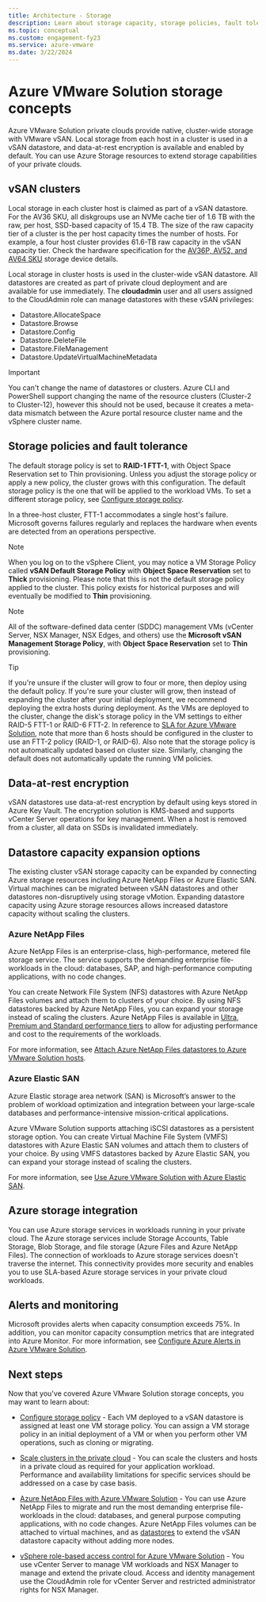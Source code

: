 ```yaml
---
title: Architecture - Storage
description: Learn about storage capacity, storage policies, fault tolerance, and storage integration in Azure VMware Solution private clouds.
ms.topic: conceptual
ms.custom: engagement-fy23
ms.service: azure-vmware
ms.date: 3/22/2024
---
```


# Azure VMware Solution storage concepts

Azure VMware Solution private clouds provide native, cluster-wide storage with VMware vSAN. Local storage from each host in a cluster is used in a vSAN datastore, and data-at-rest encryption is available and enabled by default. You can use Azure Storage resources to extend storage capabilities of your private clouds.

## vSAN clusters

Local storage in each cluster host is claimed as part of a vSAN datastore. For the AV36 SKU, all diskgroups use an NVMe cache tier of 1.6 TB with the raw, per host, SSD-based capacity of 15.4 TB. The size of the raw capacity tier of a cluster is the per host capacity times the number of hosts. For example, a four host cluster provides 61.6-TB raw capacity in the vSAN capacity tier. Check the hardware specification for the [AV36P, AV52, and AV64 SKU](introduction.md) storage device details.

Local storage in cluster hosts is used in the cluster-wide vSAN datastore. All datastores are created as part of private cloud deployment and are available for use immediately. The **cloudadmin** user and all users assigned to the CloudAdmin role can manage datastores with these vSAN privileges:

- Datastore.AllocateSpace
- Datastore.Browse
- Datastore.Config
- Datastore.DeleteFile
- Datastore.FileManagement
- Datastore.UpdateVirtualMachineMetadata

>[!IMPORTANT]
>You can't change the name of datastores or clusters. Azure CLI and PowerShell support changing the name of the resource clusters (Cluster-2 to Cluster-12), however this should not be used, because it creates a meta-data mismatch between the Azure portal resource cluster name and the vSphere cluster name.

## Storage policies and fault tolerance

The default storage policy is set to **RAID-1 FTT-1**, with Object Space Reservation set to Thin provisioning. Unless you adjust the storage policy or apply a new policy, the cluster grows with this configuration. The default storage policy is the one that will be applied to the workload VMs. To set a different storage policy, see [Configure storage policy](configure-storage-policy.md).

In a three-host cluster, FTT-1 accommodates a single host's failure. Microsoft governs failures regularly and replaces the hardware when events are detected from an operations perspective.

>[!NOTE]
>When you log on to the vSphere Client, you may notice a VM Storage Policy called **vSAN Default Storage Policy** with **Object Space Reservation** set to **Thick** provisioning. Please note that this is not the default storage policy applied to the cluster. This policy exists for historical purposes and will eventually be modified to **Thin** provisioning. 

>[!NOTE]
>All of the software-defined data center (SDDC) management VMs (vCenter Server, NSX Manager, NSX Edges, and others) use the **Microsoft vSAN Management Storage Policy**, with **Object Space Reservation** set to **Thin** provisioning.

>[!TIP]
>If you're unsure if the cluster will grow to four or more, then deploy using the default policy.  If you're sure your cluster will grow, then instead of expanding the cluster after your initial deployment, we recommend deploying the extra hosts during deployment. As the VMs are deployed to the cluster, change the disk's storage policy in the VM settings to either RAID-5 FTT-1 or RAID-6 FTT-2. In reference to [SLA for Azure VMware Solution](https://azure.microsoft.com/support/legal/sla/azure-vmware/v1_1/), note that more than 6 hosts should be configured in the cluster to use an FTT-2 policy (RAID-1, or RAID-6). Also note that the storage policy is not automatically updated based on cluster size. Similarly, changing the default does not automatically update the running VM policies.  

## Data-at-rest encryption

vSAN datastores use data-at-rest encryption by default using keys stored in Azure Key Vault. The encryption solution is KMS-based and supports vCenter Server operations for key management.  When a host is removed from a cluster, all data on SSDs is invalidated immediately.

## Datastore capacity expansion options

The existing cluster vSAN storage capacity can be expanded by connecting Azure storage resources including Azure NetApp Files or Azure Elastic SAN. Virtual machines can be migrated between vSAN datastores and other datastores non-disruptively using storage vMotion. Expanding datastore capacity using Azure storage resources allows increased datastore capacity without scaling the clusters. 

### Azure NetApp Files 

Azure NetApp Files is an enterprise-class, high-performance, metered file storage service. The service supports the demanding enterprise file-workloads in the cloud: databases, SAP, and high-performance computing applications, with no code changes. 

You can create Network File System (NFS) datastores with Azure NetApp Files volumes and attach them to clusters of your choice. By using NFS datastores backed by Azure NetApp Files, you can expand your storage instead of scaling the clusters. Azure NetApp Files is available in [Ultra, Premium and Standard performance tiers](../azure-netapp-files/azure-netapp-files-service-levels.md) to allow for adjusting performance and cost to the requirements of the workloads. 

For more information, see [Attach Azure NetApp Files datastores to Azure VMware Solution hosts](attach-azure-netapp-files-to-azure-vmware-solution-hosts.md).

### Azure Elastic SAN

Azure Elastic storage area network (SAN) is Microsoft’s answer to the problem of workload optimization and integration between your large-scale databases and performance-intensive mission-critical applications. 

Azure VMware Solution supports attaching iSCSI datastores as a persistent storage option. You can create Virtual Machine File System (VMFS) datastores with Azure Elastic SAN volumes and attach them to clusters of your choice. By using VMFS datastores backed by Azure Elastic SAN, you can expand your storage instead of scaling the clusters.  

For more information, see [Use Azure VMware Solution with Azure Elastic SAN](configure-azure-elastic-san.md). 

## Azure storage integration

You can use Azure storage services in workloads running in your private cloud. The Azure storage services include Storage Accounts, Table Storage, Blob Storage, and file storage (Azure Files and Azure NetApp Files). The connection of workloads to Azure storage services doesn't traverse the internet. This connectivity provides more security and enables you to use SLA-based Azure storage services in your private cloud workloads. 

## Alerts and monitoring

Microsoft provides alerts when capacity consumption exceeds 75%. In addition, you can monitor capacity consumption metrics that are integrated into Azure Monitor. For more information, see [Configure Azure Alerts in Azure VMware Solution](configure-alerts-for-azure-vmware-solution.md).

## Next steps

Now that you've covered Azure VMware Solution storage concepts, you may want to learn about:

- [Configure storage policy](configure-storage-policy.md) - Each VM deployed to a vSAN datastore is assigned at least one VM storage policy. You can assign a VM storage policy in an initial deployment of a VM or when you perform other VM operations, such as cloning or migrating.

- [Scale clusters in the private cloud][tutorial-scale-private-cloud] - You can scale the clusters and hosts in a private cloud as required for your application workload. Performance and availability limitations for specific services should be addressed on a case by case basis.

- [Azure NetApp Files with Azure VMware Solution](netapp-files-with-azure-vmware-solution.md) - You can use Azure NetApp Files to migrate and run the most demanding enterprise file-workloads in the cloud: databases, and general purpose computing applications, with no code changes. Azure NetApp Files volumes can be attached to virtual machines, and as [datastores](./attach-azure-netapp-files-to-azure-vmware-solution-hosts.md) to extend the vSAN datastore capacity without adding more nodes.

- [vSphere role-based access control for Azure VMware Solution](architecture-identity.md) - You use vCenter Server to manage VM workloads and NSX Manager to manage and extend the private cloud. Access and identity management use the CloudAdmin role for vCenter Server and restricted administrator rights for NSX Manager.


<!-- LINKS - external-->

<!-- LINKS - internal -->
[tutorial-scale-private-cloud]: ./tutorial-scale-private-cloud.md
[concepts-identity]: ./concepts-identity.md
